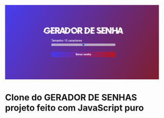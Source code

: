<img src="./assets/geradordesenhas.png">



# Clone do GERADOR DE SENHAS projeto feito com JavaScript puro #

